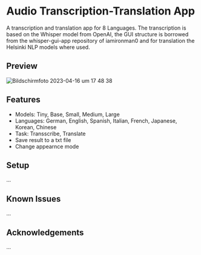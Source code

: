 # Audio Transcription-Translation App
A transcription and translation app for 8 Languages. 
The transcription is based on the Whisper model from OpenAI, the GUI structure is borrowed from the whisper-gui-app repository of iamironman0 and for translation the Helsinki NLP models where used.

## Preview
![Bildschirm­foto 2023-04-16 um 17 48 38](https://user-images.githubusercontent.com/110823380/232324520-cef30c10-a3a8-4e07-af68-e33f7628003b.png)

## Features
  - Models: Tiny, Base, Small, Medium, Large
  - Languages: German, English, Spanish, Italian, French, Japanese, Korean, Chinese
  - Task: Transscribe, Translate
  - Save result to a txt file
  - Change appearnce mode

## Setup
...

## Known Issues
...

## Acknowledgements
...
